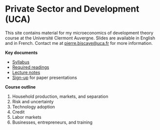 # Private Sector and Development (UCA)

This site contains material for my microeconomics of development theory course at the Université Clermont Auvergne. Slides are available in English and in French. Contact me at <pierre.biscaye@uca.fr> for more information.

**Key documents**
- [Syllabus](https://github.com/pbiscaye/Teaching/blob/main/PrivateSectorDev/Syllabus_Biscaye_PrivateSectorDev.pdf)
- [Required readings](https://github.com/pbiscaye/Teaching/tree/main/PrivateSectorDev/Readings)
- [Lecture notes](https://github.com/pbiscaye/Teaching/tree/main/PrivateSectorDev/Notes)
- [Sign-up](https://docs.google.com/spreadsheets/d/1BJvt9-7XEBcA0S8GgXMoQzAn4TXqm8reTMGAyIUviRI/edit?usp=sharing) for paper presentations

**Course outline**
1. Household production, markets, and separation
2. Risk and uncertainty
3. Technology adoption
4. Credit
5. Labor markets
6. Businesses, entrepreneurs, and training


